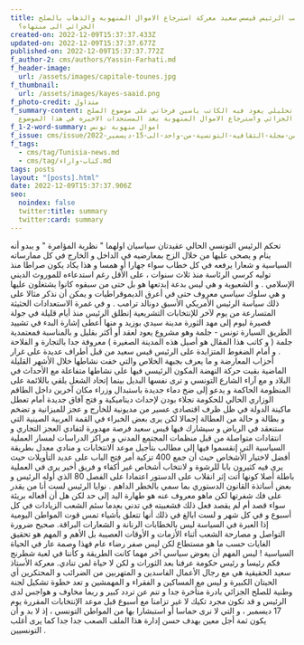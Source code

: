 ```yaml
---
title: هل يكسب الرئيس قيسس سعيد معركة استرجاع الاموال المنهوبه والذهاب بالصلح
  الجزائي الى منتهاه؟
created-on: 2022-12-09T15:37:37.433Z
updated-on: 2022-12-09T15:37:37.677Z
published-on: 2022-12-09T15:37:37.772Z
f_author-2: cms/authors/Yassin-Farhati.md
f_header-image:
  url: /assets/images/capitale-tounes.jpg
f_thumbnail:
  url: /assets/images/kayes-saaid.png
f_photo-credit: متداول
f_summary-content: مقال تحليلي يعود فيه الكاتب ياسين فرحاتي على موضوع الصلح
  الجزائي واسترجاع الاموال المنهوبة بعد المستجدات الاخيره في هذا الموضوع
f_1-2-word-summary: اموال منهوبة تونس
f_issue: cms/issue/العدد-الخامس-من-مجلة-الثقافيه-التونسية-من-واحد-الى-15-ديسمبر-2022.md
f_tags:
  - cms/tag/Tunisia-news.md
  - cms/tag/كتاب-واراء.md
tags: posts
layout: "[posts].html"
date: 2022-12-09T15:37:37.906Z
seo:
  noindex: false
  twitter:title: summary
  twitter:card: summary
---
```

تحكم الرئيس التونسي الحالي عقيدتان سياسيان اولهما " نظرية المؤامرة " و يبدو أنه ينام و يصحى عليها من خلال الزج بمعارضيه في الداخل و الخارج في كل ممارساته السياسية و شعارا يرفعه في كل خطاب سواء جهارا أو همسا و هذا يكاد يكون صراطا منذ توليه كرسي الرئاسة منذ ثلاث سنوات ، على الأقل رغم استدعاءه للموروث الديني الإسلامي . و الشعبوية و هي ليس بدعة إبدتعها هو بل حتى من سبقوه كانوا يشتغلون عليها و هي سلوك سياسي معروف حتى في أعرق الديموقراطيات و يمكن أن نذكر مثالا على ذلك سياسة الرئيس الأمريكي الأسبق دونالد ترامب . و في غمرة الاستعدادات الحثيثة المتسارعة من يوم لآخر للإنتخابات التشريعية إنطلق الرئيس منذ أيام قليلة في جولة قصيرة ليوم إلى مهد الثورة مدينة سيدي بوزيد و منها أعطى إشارة البدء في تشييد الطريق السيارة تونس - جلمة وهو مشروع يعود لعقد أو أكثر بقليل و بالمناسبة فمعتمدية جلمة ( و كاتب هذا المقال هو أصيل هذه المدينة الصغيرة ) معروفة جدا بالتجارة و الفلاحة . و أمام الضغوط المتزايدة على الرئيس قيس سعيد من قبل أطراف عديدة على غرار أحزاب المعارضة و ما يعرف بجبهة الخلاص والتي خفت نشاطها خلال الأشهر القليلة الماضية بقيت حركة النهضة المكون الرئيسي فيها على نشاطها متفاعلة مع الأحداث في البلاد و مع آراء الشارع التونسي و ترى نفسها البديل بينما إتحاد الشغل يلقي باللائمة على المنظومة الحاكمة و يدعو إلى ضخ دماء جديدة باستبدال وزراء مكان آخرين داخل الطاقم الوزاري الحالي للحكومة نجلاء بودن لإحداث ديناميكية و فتح آفاق جديدة أمام تعطل ماكينة الدولة في ظل ظرف اقتصادي عسير من مديونية للخارج و عجز للميزانية و تضخم و بطالة و حالة من العطالة إجمالا لكن يرى بعض الخبراء في القمة العربية الصينية التي ستنعقد في الرياض و سيشارك فيها قيس سعيد فرصة مهدورة لتفادي العجز التجاري و انتقادات متواصلة من قبل منظمات المجتمع المدني و مراكز الدراسات لمسار العملية السياسية التي إنقسموا فيها إلى مطالب بتأجيل موعد الانتخابات و منادي معدل بطريقة أفضل لاختيار الأشخاص حيث أن جمع 400 تزكية أمر فتح الباب على عديد التأويلات حيث يرى فيه كثيرون بابا للرشوة و لانتخاب أشخاص غير أكفاء و فريق أخير يرى في العملية باطلة أصلا كونها أتت إثر انقلاب على الدستور اعتمادا على الفصل 80 الذي أوله الرئيس و بعض أساتذة القانون الدستوري بما سمي بالخطر الداهم . نوايا الرئيس لست أنا من يقدر على فك شفرتها لكن ماهو معروف عنه هو طهارة اليد إلى حد لكن هل أن أفعاله بريئة سواء قصد أم لم يقصد فعل ذلك فشعبيته في تدني بعدما سئم الشعب الزيادات في كل أسبوع و في كل شهر و لست ابالغ في ذلك أنها تتعلق  بأشياء تمس قوت المواطن اليومية إذا العبرة في السياسة ليس بالخطابات الرنانة و الشعارات البراقة. صحيح ضرورة التواصل و مصارحة الشعب أثناء الأزمات و الأوقات العصيبة بل الأهم و المهم هو تحقيق الغايات حسب ما هو مستطاع لكن ليس صفر رضاء عام فهذا وصمة عار في الحياة السياسية ! ليس المهم أن يعوض سياسي آخر مهما كانت الطريقة و كأننا في لعبة شطرنج فكم رئيسا و رئيس حكومة عرفنا بعد الثورات و لكن لا حياة لمن تنادي. معركة الأستاذ سعيد الحقيقية هي مع رجال الأعمال الفاسدين و المتهربين من الضرائب و المحتكرين أي الحيتان الكبيرة و ليس مع المساكين و الفقراء و المهمشين و تعد خطوة تشكيل لجنة وطنية للصلح الجزائي بادرة متأخرة جدا و تنم عن تردد كبير و ربما مخاوف و هواجس لدى الرئيس و قد تكون مجرد تكيك لا غير تزامنا مع أسبوع قبل موعد الإنتخابات المقررة يوم 17 ديسمبر ، و التي لا نرى حماسا أو استبشارا بها من المواطن التونسي ، إذ لا بد و أن يكون ثمة أجل معين بهدف حسن إدارة هذا الملف الصعب جدا جدا كما يرى أغلب التونسيين .